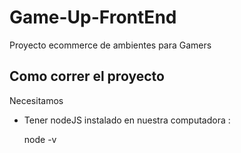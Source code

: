 # Game-Up-FrontEnd


Proyecto ecommerce de ambientes para Gamers

## Como correr el proyecto 

Necesitamos

  - Tener nodeJS instalado en nuestra computadora : 
  
    node -v 

  

